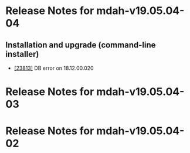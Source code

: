 
# Release Notes for mdah-v19.05.04-04

## Installation and upgrade (command-line installer)

- [[23813]](http://bugs.koha-community.org/bugzilla3/show_bug.cgi?id=23813) DB error on 18.12.00.020



# Release Notes for mdah-v19.05.04-03



# Release Notes for mdah-v19.05.04-02


